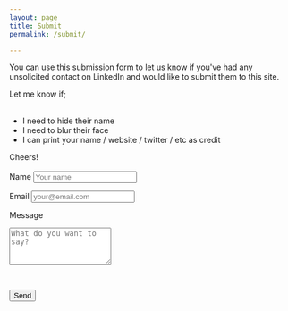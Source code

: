 ```yaml
---
layout: page
title: Submit
permalink: /submit/

---
```

<div class="box">
You can use this submission form to let us know if you've had any unsolicited contact on LinkedIn and would like to submit them to this site.

Let me know if;<br><br>
<ul>
  <li>I need to hide their name</li>
  <li>I need to blur their face</li>
  <li>I can print your name / website / twitter / etc as credit</li>
</ul>
Cheers!<br><br>

<form action="https://formspree.io/kittysquee@gmail.com"
      method="POST">
  <label for="name">Name</label>
  <input type="text" name="name" placeholder="Your name"><br>

  <label for="_replyto">Email</label>
  <input type="email" name="_replyto" placeholder="your@email.com"><br>

  <label for="message">Message</label>
  <textarea rows="4" name="message" placeholder="What do you want to say?"></textarea><br>

  <input type="hidden" role="uploadcare-uploader" name="content" data-public-key="9cdebcff17e1df93b396" data-images-only /><br>

  <input type="submit" value="Send">
</form>
</div>
